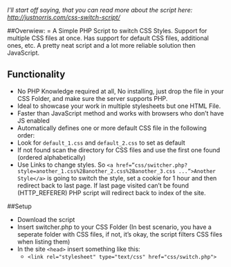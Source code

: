 *I'll start off saying, that you can read more about the script here: http://justnorris.com/css-switch-script/*

##Overwiew: =
A Simple PHP Script to switch CSS Styles. Support for multiple CSS files at once. Has support for default CSS files, additional ones, etc. A pretty neat script and a lot more reliable solution then JavaScript. 


## Functionality

  * No PHP Knowledge required at all, No installing, just drop the file in your CSS Folder, and make sure the server supports PHP.
  * Ideal to showcase your work in multiple stylesheets but one HTML File.
  * Faster than JavaScript method and works with browsers who don’t have JS enabled
  * Automatically defines one or more default CSS file in the following order:
  * Look for `default_1.css` and `default_2.css` to set as default
  * If not found scan the directory for CSS files and use the first one found (ordered alphabetically)
  * Use Links to change styles. So `<a href=”css/switcher.php?style=another_1.css%2Banother_2.css%2Banother_3.css ...”>Another Style</a>` is going to switch the style, set a cookie for 1 hour and then redirect back to last page. If last page visited can’t be found (HTTP_REFERER) PHP script will redirect back to index of the site.

##Setup

  * Download the script
  * Insert switcher.php to your CSS Folder (In best scenario, you have a seperate folder with CSS files, if not, it’s okay, the script filters CSS files when listing them)
  * In the site `<head>` insert something like this:
    - `<link rel="stylesheet" type="text/css" href="css/switch.php">`
